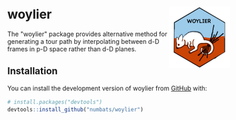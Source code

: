 
<!-- README.md is generated from README.Rmd. Please edit that file -->

# woylier <a href='https://numbats.github.io/woylier/'><img src='man/figures/logo.png' align="right" height="138.5" /></a>


<!-- badges: start -->
<!-- badges: end -->

The "woylier" package provides alternative method for generating a tour path by interpolating between d-D frames in p-D space rather than d-D planes. 


## Installation

You can install the development version of woylier from
[GitHub](https://github.com/) with:

``` r
# install.packages("devtools")
devtools::install_github("numbats/woylier")
```
